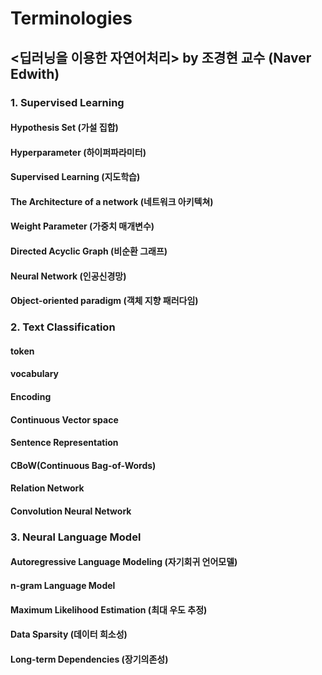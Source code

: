 # Terminologies

## <딥러닝을 이용한 자연어처리> by 조경현 교수 (Naver Edwith)

### 1. Supervised Learning

#### Hypothesis Set (가설 집합)

#### Hyperparameter (하이퍼파라미터)

#### Supervised Learning (지도학습)

#### The Architecture of a network (네트워크 아키텍쳐)

#### Weight Parameter (가중치 매개변수)

#### Directed Acyclic Graph (비순환 그래프)

#### Neural Network (인공신경망)

#### Object-oriented paradigm (객체 지향 패러다임)



### 2. Text Classification

#### token

#### vocabulary

#### Encoding

#### Continuous Vector space

#### Sentence Representation

#### CBoW(Continuous Bag-of-Words)

#### Relation Network

#### Convolution Neural Network


### 3. Neural Language Model

#### Autoregressive Language Modeling (자기회귀 언어모델)

#### n-gram Language Model

#### Maximum Likelihood Estimation (최대 우도 추정)

#### Data Sparsity (데이터 희소성)

#### Long-term Dependencies (장기의존성)